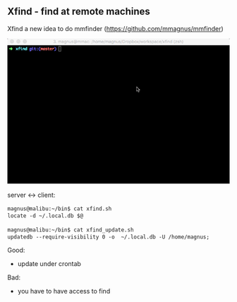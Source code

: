 Xfind - find at remote machines
-------------------------------------------------------------------------------

Xfind a new idea to do mmfinder (https://github.com/mmagnus/mmfinder)

![](doc/demo.gif)

server <-> client:

    magnus@malibu:~/bin$ cat xfind.sh
    locate -d ~/.local.db $@

    magnus@malibu:~/bin$ cat xfind_update.sh
    updatedb --require-visibility 0 -o  ~/.local.db -U /home/magnus;

Good:

- update under crontab

Bad:

- you have to have access to find
